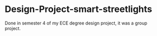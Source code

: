 # Design-Project-smart-streetlights
Done in semester 4 of my ECE degree design project, it was a group project.
